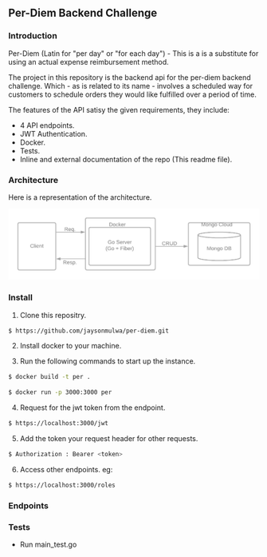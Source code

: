 ## Per-Diem Backend Challenge

### Introduction

Per-Diem (Latin for "per day" or "for each day") - This is a is a substitute for using an actual expense reimbursement method.

The project in this repository is the backend api for the per-diem backend challenge. Which - as is related to its name - involves a scheduled way for customers to schedule orders they would like fulfilled over a period of time.

The features of the API satisy the given requirements, they include:
- 4 API endpoints.
- JWT Authentication.
- Docker.
- Tests.
- Inline and external documentation of the repo (This readme file).

### Architecture

Here is a representation of the architecture.

![alt text](https://github.com/jaysonmulwa/per-diem/blob/main/arch.png?raw=true)

### Install

1. Clone this repositry.
```bash
$ https://github.com/jaysonmulwa/per-diem.git
```
2. Install docker to your machine.

3. Run the following commands to start up the instance.
```bash
$ docker build -t per .
```
```bash
$ docker run -p 3000:3000 per
```

4. Request for the jwt token from the endpoint.
```bash
$ https://localhost:3000/jwt
```
5. Add the token your request header for other requests.
```bash
$ Authorization : Bearer <token>
```

6. Access other endpoints. eg:
```bash
$ https://localhost:3000/roles
```


### Endpoints

### Tests

- Run main_test.go


